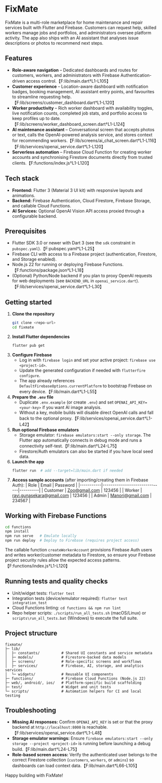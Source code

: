 # FixMate

FixMate is a multi-role marketplace for home maintenance and repair services built with Flutter and Firebase. Customers can request help, skilled workers manage jobs and portfolios, and administrators oversee platform activity. The app also ships with an AI assistant that analyses issue descriptions or photos to recommend next steps.

## Features
- **Role-aware navigation** – Dedicated dashboards and routes for customers, workers, and administrators with Firebase Authentication-driven access control.【F:lib/main.dart†L1-L105】
- **Customer experience** – Location-aware dashboard with notification badges, booking management, AI assistant entry points, and favourites to streamline requesting help.【F:lib/screens/customer_dashboard.dart†L1-L120】
- **Worker productivity** – Rich worker dashboard with availability toggles, live notification counts, completed job stats, and portfolio access to keep profiles up to date.【F:lib/screens/worker_dashboard_screen.dart†L1-L124】
- **AI maintenance assistant** – Conversational screen that accepts photos or text, calls the OpenAI-powered analysis service, and stores context for recommending workers.【F:lib/screens/ai_chat_screen.dart†L1-L116】【F:lib/services/openai_service.dart†L1-L120】
- **Serverless automation** – Firebase Cloud Function for creating worker accounts and synchronising Firestore documents directly from trusted clients.【F:functions/index.js†L1-L120】

## Tech stack
- **Frontend:** Flutter 3 (Material 3 UI kit) with responsive layouts and animations.
- **Backend:** Firebase Authentication, Cloud Firestore, Firebase Storage, and callable Cloud Functions.
- **AI Services:** Optional OpenAI Vision API access proxied through a configurable backend.

## Prerequisites
- Flutter SDK 3.0 or newer with Dart 3 (see the `sdk` constraint in `pubspec.yaml`).【F:pubspec.yaml†L1-L25】
- Firebase CLI with access to a Firebase project (authentication, Firestore, and Storage enabled).
- Node.js 22 for running or deploying Firebase Functions.【F:functions/package.json†L1-L18】
- (Optional) Python/Node backend if you plan to proxy OpenAI requests for web deployments (see `BACKEND_URL` in `openai_service.dart`).【F:lib/services/openai_service.dart†L1-L30】

## Getting started
1. **Clone the repository**
   ```bash
   git clone <repo-url>
   cd fixmate
   ```
2. **Install Flutter dependencies**
   ```bash
   flutter pub get
   ```
3. **Configure Firebase**
   - Log in with `firebase login` and set your active project: `firebase use <project-id>`.
   - Update the generated configuration if needed with `flutterfire configure`.
   - The app already references `DefaultFirebaseOptions.currentPlatform` to bootstrap Firebase on every device.【F:lib/main.dart†L1-L55】
4. **Prepare the `.env` file**
   - Duplicate `.env.example` (or create `.env`) and set `OPENAI_API_KEY=<your-key>` if you want AI image analysis.
   - Without a key, mobile builds will disable direct OpenAI calls and fall back to the optional proxy.【F:lib/services/openai_service.dart†L1-L42】
5. **Run optional Firebase emulators**
   - Storage emulator: `firebase emulators:start --only storage`. The Flutter app automatically connects in debug mode and runs a connectivity self-test.【F:lib/main.dart†L24-L75】
   - Firestore/Auth emulators can also be started if you have local seed data.
6. **Launch the app**
   ```bash
   flutter run  # add --target=lib/main.dart if needed
   ```
7. **Access sample accounts** (after importing/creating them in Firebase Auth):
   | Role      | Email                         | Password |
   |-----------|-------------------------------|----------|
   | Customer  | Zoo@gmail.com                 | 123456   |
   | Worker    | ravi.gunasekara@gmail.com     | 123456   |
   | Admin     | Manori@gmail.com              | 234567   |

## Working with Firebase Functions
```bash
cd functions
npm install
npm run serve   # Emulate locally
npm run deploy  # Deploy to Firebase (requires project access)
```
The callable function `createWorkerAccount` provisions Firebase Auth users and writes worker/customer metadata to Firestore, so ensure your Firebase project security rules allow the expected access patterns.【F:functions/index.js†L1-L120】

## Running tests and quality checks
- Unit/widget tests: `flutter test`
- Integration tests (device/emulator required): `flutter test integration_test`
- Cloud Functions linting: `cd functions && npm run lint`
- Repo helper scripts: `./scripts/run_all_tests.sh` (macOS/Linux) or `scripts\run_all_tests.bat` (Windows) to execute the full suite.

## Project structure
```
fixmate/
├─ lib/
│  ├─ constants/          # Shared UI constants and service metadata
│  ├─ models/             # Firestore-backed data models
│  ├─ screens/            # Role-specific screens and workflows
│  ├─ services/           # Firebase, AI, storage, and analytics services
│  └─ widgets/            # Reusable UI components
├─ functions/             # Firebase Cloud Functions (Node.js 22)
├─ web/, android/, ios/   # Platform-specific build scaffolding
├─ test/                  # Widget and unit tests
└─ scripts/               # Automation helpers for CI and local testing
```

## Troubleshooting
- **Missing AI responses:** Confirm `OPENAI_API_KEY` is set or that the proxy backend at `http://localhost:8000` is reachable.【F:lib/services/openai_service.dart†L1-L48】
- **Storage emulator warnings:** Ensure `firebase emulators:start --only storage --project <project-id>` is running before launching a debug build.【F:lib/main.dart†L24-L75】
- **Role-based screen access:** Verify the authenticated user belongs to the correct Firestore collection (`customers`, `workers`, or `admins`) so dashboards can load context data.【F:lib/main.dart†L66-L105】

Happy building with FixMate!
